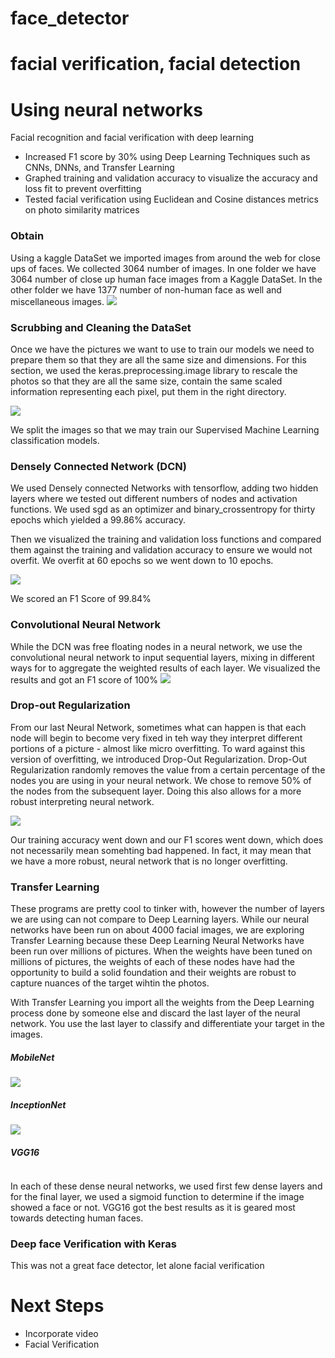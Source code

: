 # face_detector

# facial verification, facial detection
# Using neural networks 

Facial recognition and facial verification with deep learning
+ Increased F1 score by 30% using Deep Learning Techniques such as CNNs, DNNs, and Transfer Learning
+ Graphed training and validation accuracy to visualize the accuracy and loss fit to prevent overfitting
+ Tested facial verification using Euclidean and Cosine distances metrics on photo similarity matrices

### Obtain
Using a kaggle DataSet we imported images from around the web for close ups of faces. We collected 3064 number of images. In one folder we have 3064 number of close up human face images from a Kaggle DataSet. In the other folder we have 1377 number of non-human face as well and miscellaneous images. 
![](https://github.com/Chris-Manna/face_detector/blob/master/normal_face.png)

### Scrubbing and Cleaning the DataSet
Once we have the pictures we want to use to train our models we need to prepare them so that they are all the same size and dimensions. For this section, we used the keras.preprocessing.image library to rescale the photos so that they are all the same size, contain the same scaled information representing each pixel, put them in the right directory. 

![](https://github.com/Chris-Manna/face_detector/blob/master/bin_face.png)

We split the images so that we may train our Supervised Machine Learning classification models.

### Densely Connected Network (DCN)
We used Densely connected Networks with tensorflow, adding two hidden layers where we tested out different numbers of nodes and activation functions. We used sgd as an optimizer and binary_crossentropy for thirty epochs which yielded a 99.86% accuracy. 

Then we visualized the training and validation loss functions and compared them against the training and validation accuracy to ensure we would not overfit. We overfit at 60 epochs so we went down to 10 epochs.

![](https://github.com/Chris-Manna/face_detector/blob/master/Densley%20Connected%20Network%20Visualize%20Training:Validation%20Loss.png)

We scored an F1 Score of 99.84%

### Convolutional Neural Network 
While the DCN was free floating nodes in a neural network, we use the convolutional neural network to input sequential layers, mixing in different ways for to aggregate the weighted results of each layer. We visualized the results and got an F1 score of 100%
![](https://github.com/Chris-Manna/face_detector/blob/master/Convolutional%20Neural%20Network:%20Vis%20Train:Val%20Loss.png)

### Drop-out Regularization
From our last Neural Network, sometimes what can happen is that each node will begin to become very fixed in teh way they interpret different portions of a picture - almost like micro overfitting. To ward against this version of overfitting, we introduced Drop-Out Regularization. Drop-Out Regularization randomly removes the value from a certain percentage of the nodes you are using in your neural network. We chose to remove 50% of the nodes from the subsequent layer. Doing this also allows for a more robust interpreting neural network. 

![](https://github.com/Chris-Manna/face_detector/blob/master/DropOut%20Regularization%20vis.png)

Our training accuracy went down and our F1 scores went down, which does not necessarily mean somehting bad happened. In fact, it may mean that we have a more robust, neural network that is no longer overfitting. 

### Transfer Learning
These programs are pretty cool to tinker with, however the number of layers we are using can not compare to Deep Learning layers. While our neural networks have been run on about 4000 facial images, we are exploring Transfer Learning because these Deep Learning Neural Networks have been run over millions of pictures. When the weights have been tuned on millions of pictures, the weights of each of these nodes have had the opportunity to build a solid foundation and their weights are robust to capture nuances of the target wihtin the photos. 



With Transfer Learning you import all the weights from the Deep Learning process done by someone else and discard the last layer of the neural network. You use the last layer to classify and differentiate your target in the images. 

##### MobileNet
![](https://github.com/Chris-Manna/face_detector/blob/master/TransferLearning:MobileNetConfusionMatrix.png)

##### InceptionNet
![](https://github.com/Chris-Manna/face_detector/blob/master/InceptionNetConfusionMatrix.png)

##### VGG16
![]()


In each of these dense neural networks, we used first few dense layers and for the final layer, we used a sigmoid function to determine if the image showed a face or not. VGG16 got the best results as it is geared most towards detecting human faces. 


### Deep face Verification with Keras
This was not a great face detector, let alone facial verification

# Next Steps
- Incorporate video
- Facial Verification





